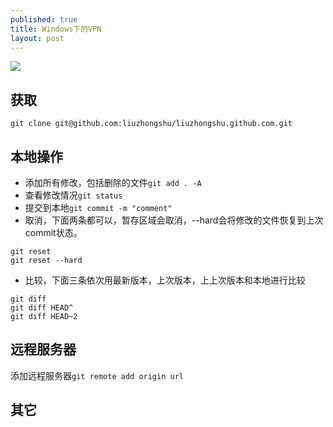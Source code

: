 ```yaml
---
published: true
title: Windows下的VPN
layout: post
---
```


![](http://blog.osteele.com/images/2008/git-transport.png)

## 获取

```
git clone git@github.com:liuzhongshu/liuzhongshu.github.com.git
```

## 本地操作

- 添加所有修改，包括删除的文件```git add . -A```
- 查看修改情况```git status```
- 提交到本地```git commit -m "comment"```
- 取消，下面两条都可以，暂存区域会取消，--hard会将修改的文件恢复到上次commit状态。

```
git reset
git reset --hard
```

- 比较，下面三条依次用最新版本，上次版本，上上次版本和本地进行比较

```
git diff 
git diff HEAD^
git diff HEAD~2
```

## 远程服务器

添加远程服务器```git remote add origin url```

## 其它
